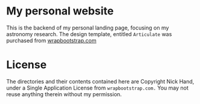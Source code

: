 My personal website 
========================================

This is the backend of my personal landing page, focusing on my astronomy research. The design template, entitled `Articulate` was purchased from [wrapbootstrap.com](https://wrapbootstrap.com/theme/articulate-resume-portfolio-WB0N5LC7P)

License
=======

The directories and their contents contained here are Copyright Nick Hand, under a Single Application License from `wrapbootstrap.com.` You may not reuse anything therein without my permission.
